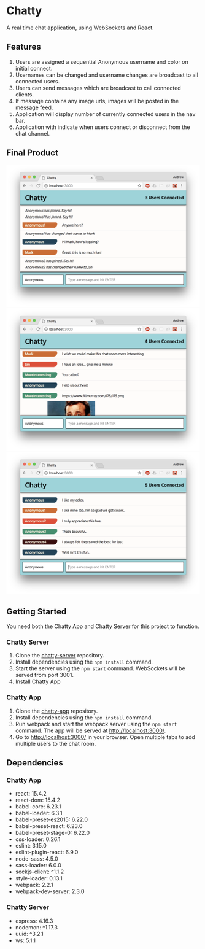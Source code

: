 # Chatty

A real time chat application, using WebSockets and React.

## Features

1. Users are assigned a sequential Anonymous username and color on initial connect.
2. Usernames can be changed and username changes are broadcast to all connected users.
3. Users can send messages which are broadcast to call connected clients.
4. If message contains any image urls, images will be posted in the message feed.
5. Application will display number of currently connected users in the nav bar.
6. Application with indicate when users connect or disconnect from the chat channel.

## Final Product
!["Chat Demo"](https://github.com/thelornenelson/chatty-app/blob/master/docs/chat-demo.png)
!["Image Posting"](https://github.com/thelornenelson/chatty-app/blob/master/docs/chat-image-demo.png)
!["User Colors Demo"](https://github.com/thelornenelson/chatty-app/blob/master/docs/chat-color-demo.png)

## Getting Started

You need both the Chatty App and Chatty Server for this project to function.

### Chatty Server
1. Clone the [chatty-server](https://github.com/thelornenelson/chatty-server) repository.
2. Install dependencies using the `npm install` command.
3. Start the server using the `npm start` command. WebSockets will be served from port 3001.
4. Install Chatty App

### Chatty App
1. Clone the [chatty-app](https://github.com/thelornenelson/chatty-app) repository.
2. Install dependencies using the `npm install` command.
3. Run webpack and start the webpack server using the `npm start` command. The app will be served at <http://localhost:3000/>.
4. Go to <http://localhost:3000/> in your browser. Open multiple tabs to add multiple users to the chat room.

## Dependencies

### Chatty App

- react: 15.4.2
- react-dom: 15.4.2
- babel-core: 6.23.1
- babel-loader: 6.3.1
- babel-preset-es2015: 6.22.0
- babel-preset-react: 6.23.0
- babel-preset-stage-0: 6.22.0
- css-loader: 0.26.1
- eslint: 3.15.0
- eslint-plugin-react: 6.9.0
- node-sass: 4.5.0
- sass-loader: 6.0.0
- sockjs-client: ^1.1.2
- style-loader: 0.13.1
- webpack: 2.2.1
- webpack-dev-server: 2.3.0

### Chatty Server

- express: 4.16.3
- nodemon: ^1.17.3
- uuid: ^3.2.1
- ws: 5.1.1
